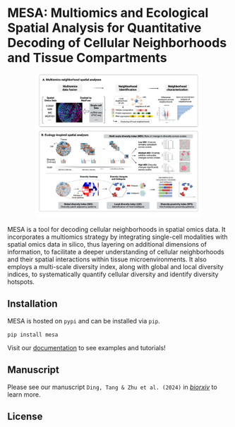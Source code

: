 # MESA: Multiomics and Ecological Spatial Analysis for Quantitative Decoding of Cellular Neighborhoods and Tissue Compartments

<p align="center">
  <img src="docs/_static/images/figure1.png" width="75%" height="75%">
</p>

MESA is a tool for decoding cellular neighborhoods in spatial omics data. It incorporates a multiomics strategy by integrating single-cell modalities with spatial omics data in silico, thus layering on additional dimensions of information, to facilitate a deeper understanding of cellular neighborhoods and their spatial interactions within tissue microenvironments. It also employs a multi-scale diversity index, along with global and local diversity indices, to systematically quantify cellular diversity and identify diversity hotspots.

## Installation

MESA is hosted on `pypi` and can be installed via `pip`. 

```
pip install mesa
```
Visit our [documentation](https://mesa-py.readthedocs.io/en/latest/) to see examples and tutorials!

## Manuscript
Please see our manuscript `Ding, Tang & Zhu et al. (2024)` in [*biorxiv*]() to learn more.

## License
